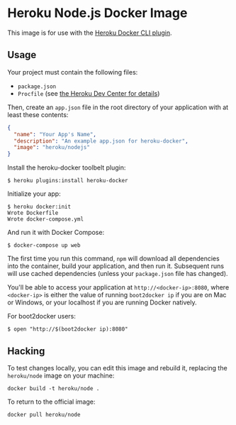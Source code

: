 # Heroku Node.js Docker Image

This image is for use with the [Heroku Docker CLI plugin](https://github.com/heroku/heroku-docker).

## Usage

Your project must contain the following files:

- `package.json`
- `Procfile` (see [the Heroku Dev Center for details](https://devcenter.heroku.com/articles/procfile))

Then, create an `app.json` file in the root directory of your application with
at least these contents:

```json
{
  "name": "Your App's Name",
  "description": "An example app.json for heroku-docker",
  "image": "heroku/nodejs"
}
```

Install the heroku-docker toolbelt plugin:

```sh-session
$ heroku plugins:install heroku-docker
```

Initialize your app:

```sh-session
$ heroku docker:init
Wrote Dockerfile
Wrote docker-compose.yml
```

And run it with Docker Compose:

```sh-session
$ docker-compose up web
```

The first time you run this command, `npm` will download all dependencies into
the container, build your application, and then run it. Subsequent runs will
use cached dependencies (unless your `package.json` file has changed).

You'll be able to access your application at `http://<docker-ip>:8080`, where
`<docker-ip>` is either the value of running `boot2docker ip` if you are on Mac
or Windows, or your localhost if you are running Docker natively.

For boot2docker users:

```
$ open "http://$(boot2docker ip):8080"
```

## Hacking

To test changes locally, you can edit this image and rebuild it,
replacing the `heroku/node` image on your machine:

```
docker build -t heroku/node .
```

To return to the official image:

```
docker pull heroku/node
```
